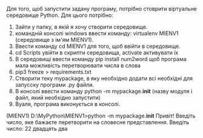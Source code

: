 Для того, щоб запустити задану програму, потрібно стоврити віртуальне середовище Python.
Для цього потрібно:
1. Зайти у папку, в якій я хочу створити середовище.
2. командній консолі windows ввести команду: virtualenv MIENV1 (середовище з ім'ям MIENV1).
3. Ввести команду cd MIENV1 для того, щоб ввійти в середовище.
4. cd Scripts увійти в скрипти середовища, activate активувати їх
5. В середовищі ввести команду pip install num2word щоб програма мала можливість перетворювати числа в слова
6. pip3 freeze > requirements.txt 
7. Створити теку mypackage, в яку необхідно додати всі необхідні для запусску програми .py файли.
8. В консолі ввести команду python -m mypackage.__init__ (назву модуля і файл, який необхідно запустити)
9. Вуаля, програма виконується в консолі.

(MIENV1) D:\MyPython\MIENV1>python -m mypackage.__init__
Привіт! Введіть число, яке бажаєте перетворити на словесне представлення.
Введіть число: 22
двадцять два

